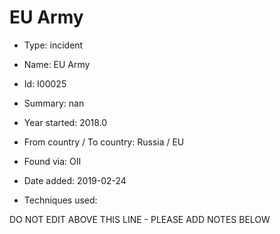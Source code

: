 # EU Army

* Type: incident

* Name: EU Army

* Id: I00025

* Summary: nan

* Year started: 2018.0

* From country / To country: Russia / EU

* Found via: OII

* Date added: 2019-02-24

* Techniques used: 


DO NOT EDIT ABOVE THIS LINE - PLEASE ADD NOTES BELOW
